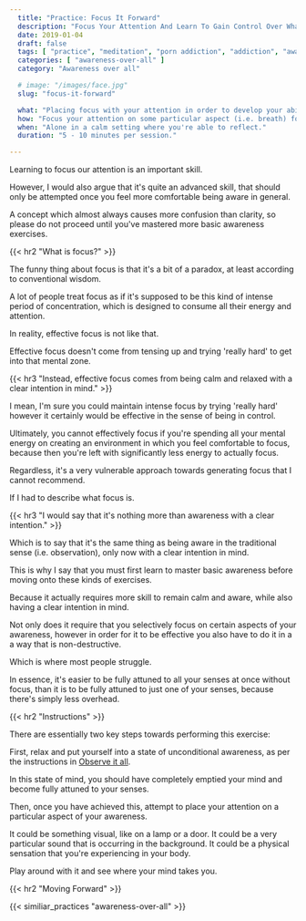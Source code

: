 ```yaml
---
  title: "Practice: Focus It Forward"
  description: "Focus Your Attention And Learn To Gain Control Over What Our Minds Pay Attention To. It Is An Ability Anyone Can Develop Through Practice."
  date: 2019-01-04
  draft: false
  tags: [ "practice", "meditation", "porn addiction", "addiction", "awareness", "awareness exercises", "perspective", "nofap", "neverfap", "neverfap deluxe" ]
  categories: [ "awareness-over-all" ]
  category: "Awareness over all"

  # image: "/images/face.jpg"
  slug: "focus-it-forward"

  what: "Placing focus with your attention in order to develop your ability to focus."
  how: "Focus your attention on some particular aspect (i.e. breath) for the entire duration of the exercise."
  when: "Alone in a calm setting where you're able to reflect."
  duration: "5 - 10 minutes per session."

---
```


<!-- VERY HAPPY WITH THIS -->

<!-- {{< hr2 "Context" >}} -->

Learning to focus our attention is an important skill.

However, I would also argue that it's quite an advanced skill, that should only be attempted once you feel more comfortable being aware in general.

A concept which almost always causes more confusion than clarity, so please do not proceed until you've mastered more basic awareness exercises. 

{{< hr2 "What is focus?" >}}

The funny thing about focus is that it's a bit of a paradox, at least according to conventional wisdom.

A lot of people treat focus as if it's supposed to be this kind of intense period of concentration, which is designed to consume all their energy and attention.

In reality, effective focus is not like that.

Effective focus doesn't come from tensing up and trying 'really hard' to get into that mental zone.


{{< hr3 "Instead, effective focus comes from being calm and relaxed with a clear intention in mind." >}}


I mean, I'm sure you could maintain intense focus by trying 'really hard' however it certainly would be effective in the sense of being in control.

Ultimately, you cannot effectively focus if you're spending all your mental energy on creating an environment in which you feel comfortable to focus, because then you're left with significantly less energy to actually focus. 

Regardless, it's a very vulnerable approach towards generating focus that I cannot recommend.

If I had to describe what focus is.


{{< hr3 "I would say that it's nothing more than awareness with a clear intention." >}} 


Which is to say that it's the same thing as being aware in the traditional sense (i.e. observation), only now with a clear intention in mind.

This is why I say that you must first learn to master basic awareness before moving onto these kinds of exercises. 

Because it actually requires more skill to remain calm and aware, while also having a clear intention in mind.

Not only does it require that you selectively focus on certain aspects of your awareness, however in order for it to be effective you also have to do it in a a way that is non-destructive.

Which is where most people struggle. 

In essence, it's easier to be fully attuned to all your senses at once without focus, than it is to be fully attuned to just one of your senses, because there's simply less overhead.


{{< hr2 "Instructions" >}}


There are essentially two key steps towards performing this exercise:

First, relax and put yourself into a state of unconditional awareness, as per the instructions in <a class="link" href="/practices/observe-it-all">Observe it all</a>.

In this state of mind, you should have completely emptied your mind and become fully attuned to your senses.

Then, once you have achieved this, attempt to place your attention on a particular aspect of your awareness. 

It could be something visual, like on a lamp or a door. It could be a very particular sound that is occurring in the background. It could be a physical sensation that you're experiencing in your body. 

Play around with it and see where your mind takes you.


{{< hr2 "Moving Forward" >}}

{{< similiar_practices "awareness-over-all" >}}


<!-- 
{{< hr2 "Additional Resources" >}}  -->

<!-- maybe link to other  -->

